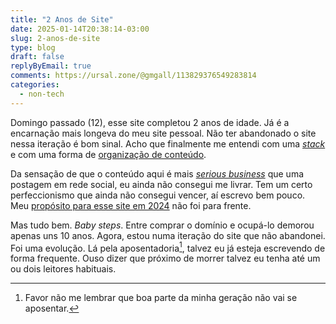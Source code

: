 ```yaml
---
title: "2 Anos de Site"
date: 2025-01-14T20:38:14-03:00
slug: 2-anos-de-site
type: blog
draft: false
replyByEmail: true
comments: https://ursal.zone/@gmgall/113829376549283814
categories:
  - non-tech
---
```

Domingo passado (12), esse site completou 2 anos de idade. Já é a encarnação mais longeva do meu site pessoal. Não ter abandonado o site nessa iteração é bom sinal. Acho que finalmente me entendi com uma [*stack*](/blog/hello-world/#stack) e com uma forma de [organização de conteúdo](/blog/hello-world/#organização-do-conteúdo).

Da sensação de que o conteúdo aqui é mais [*serious business*](https://knowyourmeme.com/memes/the-internet-is-serious-business) que uma postagem em rede social, eu ainda não consegui me livrar. Tem um certo perfeccionismo que ainda não consegui vencer, aí escrevo bem pouco. Meu [propósito para esse site em 2024](/blog/resolucao-para-2024/) não foi para frente.

Mas tudo bem. *Baby steps*. Entre comprar o domínio e ocupá-lo demorou apenas uns 10 anos. Agora, estou numa iteração do site que não abandonei. Foi uma evolução. Lá pela aposentadoria[^1], talvez eu já esteja escrevendo de forma frequente. Ouso dizer que próximo de morrer talvez eu tenha até um ou dois leitores habituais.

[^1]: Favor não me lembrar que boa parte da minha geração não vai se aposentar.
